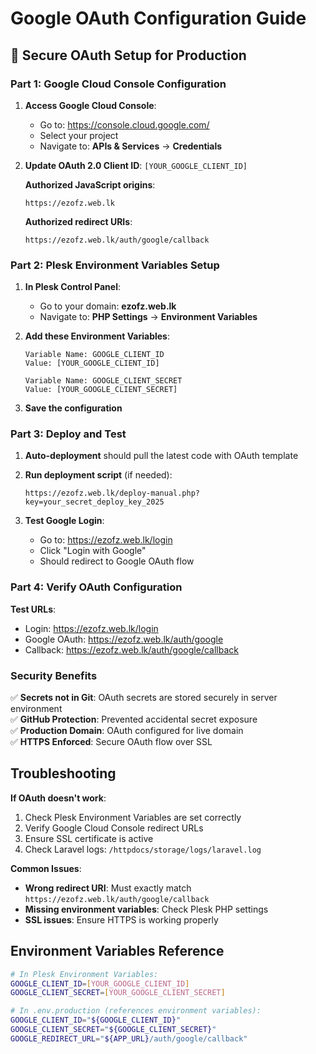 # Google OAuth Configuration Guide

## 🔐 Secure OAuth Setup for Production

### Part 1: Google Cloud Console Configuration

1. **Access Google Cloud Console**:
   - Go to: https://console.cloud.google.com/
   - Select your project
   - Navigate to: **APIs & Services** → **Credentials**

2. **Update OAuth 2.0 Client ID**: `[YOUR_GOOGLE_CLIENT_ID]`

   **Authorized JavaScript origins**:
   ```
   https://ezofz.web.lk
   ```

   **Authorized redirect URIs**:
   ```
   https://ezofz.web.lk/auth/google/callback
   ```

### Part 2: Plesk Environment Variables Setup

1. **In Plesk Control Panel**:
   - Go to your domain: **ezofz.web.lk**
   - Navigate to: **PHP Settings** → **Environment Variables**

2. **Add these Environment Variables**:
   ```
   Variable Name: GOOGLE_CLIENT_ID
   Value: [YOUR_GOOGLE_CLIENT_ID]

   Variable Name: GOOGLE_CLIENT_SECRET
   Value: [YOUR_GOOGLE_CLIENT_SECRET]
   ```

3. **Save the configuration**

### Part 3: Deploy and Test

1. **Auto-deployment** should pull the latest code with OAuth template
2. **Run deployment script** (if needed):
   ```
   https://ezofz.web.lk/deploy-manual.php?key=your_secret_deploy_key_2025
   ```

3. **Test Google Login**:
   - Go to: https://ezofz.web.lk/login
   - Click "Login with Google"
   - Should redirect to Google OAuth flow

### Part 4: Verify OAuth Configuration

**Test URLs**:
- Login: https://ezofz.web.lk/login
- Google OAuth: https://ezofz.web.lk/auth/google
- Callback: https://ezofz.web.lk/auth/google/callback

### Security Benefits

✅ **Secrets not in Git**: OAuth secrets are stored securely in server environment  
✅ **GitHub Protection**: Prevented accidental secret exposure  
✅ **Production Domain**: OAuth configured for live domain  
✅ **HTTPS Enforced**: Secure OAuth flow over SSL  

## Troubleshooting

**If OAuth doesn't work**:
1. Check Plesk Environment Variables are set correctly
2. Verify Google Cloud Console redirect URLs
3. Ensure SSL certificate is active
4. Check Laravel logs: `/httpdocs/storage/logs/laravel.log`

**Common Issues**:
- **Wrong redirect URI**: Must exactly match `https://ezofz.web.lk/auth/google/callback`
- **Missing environment variables**: Check Plesk PHP settings
- **SSL issues**: Ensure HTTPS is working properly

## Environment Variables Reference

```bash
# In Plesk Environment Variables:
GOOGLE_CLIENT_ID=[YOUR_GOOGLE_CLIENT_ID]
GOOGLE_CLIENT_SECRET=[YOUR_GOOGLE_CLIENT_SECRET]

# In .env.production (references environment variables):
GOOGLE_CLIENT_ID="${GOOGLE_CLIENT_ID}"
GOOGLE_CLIENT_SECRET="${GOOGLE_CLIENT_SECRET}"
GOOGLE_REDIRECT_URL="${APP_URL}/auth/google/callback"
```
